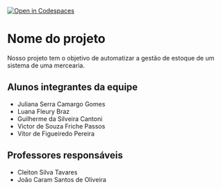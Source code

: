 [![Open in Codespaces](https://classroom.github.com/assets/launch-codespace-f4981d0f882b2a3f0472912d15f9806d57e124e0fc890972558857b51b24a6f9.svg)](https://classroom.github.com/open-in-codespaces?assignment_repo_id=10121213)
# Nome do projeto
Nosso projeto tem o objetivo de automatizar a gestão de estoque de um sistema de uma mercearia.

## Alunos integrantes da equipe

* Juliana Serra Camargo Gomes
* Luana Fleury Braz
* Guilherme da Silveira Cantoni
* Victor de Souza Friche Passos
* Vítor de Figueiredo Pereira

## Professores responsáveis

* Cleiton Silva Tavares
* João Caram Santos de Oliveira

